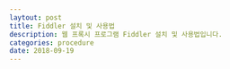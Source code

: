 ```yaml
---
laytout: post
title: Fiddler 설치 및 사용법
description: 웹 프록시 프로그램 Fiddler 설치 및 사용법입니다.
categories: procedure
date: 2018-09-19
---
```


